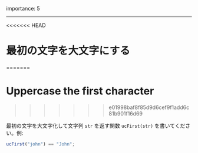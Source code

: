 importance: 5

---

<<<<<<< HEAD
# 最初の文字を大文字にする
=======
# Uppercase the first character
>>>>>>> e01998baf8f85d9d6cef9f1add6c81b901f16d69

最初の文字を大文字化して文字列 `str` を返す関数 `ucFirst(str)` を書いてください。例:

```js
ucFirst("john") == "John";
```
